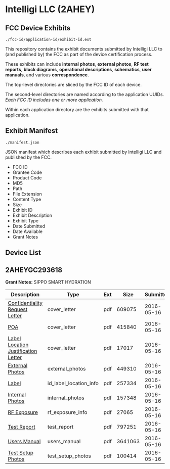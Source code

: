# Intelligi LLC (2AHEY)
## FCC Device Exhibits

```
./fcc-id/application-id/exhibit-id.ext
```

This repository contains the exhibit documents submitted by Intelligi LLC to (and published by) the FCC as part of the device certification process.

These exhibits can include **internal photos**, **external photos**, **RF test reports**, **block diagrams**, **operational descriptions**, **schematics**, **user manuals**, and various **correspondence**.

The top-level directories are sliced by the FCC ID of each device.

The second-level directories are named according to the application UUIDs. *Each FCC ID includes one or more application.*

Within each application directory are the exhibits submitted with that application. 

## Exhibit Manifest

```
./manifest.json
```

JSON manifest which describes each exhibit submitted by Intelligi LLC and published by the FCC.

- FCC ID
- Grantee Code
- Product Code
- MD5
- Path
- File Extension
- Content Type
- Size
- Exhibit ID
- Exhibit Description
- Exhibit Type
- Date Submitted
- Date Available
- Grant Notes

## Device List
## 2AHEYGC293618
**Grant Notes:** SIPPO SMART HYDRATION

| Description | Type | Ext | Size | Submitted | Available |
| ----------- | ---- | --- | ---- | --------- | --------- |
| [Confidentiality Request Letter](2AHEYGC293618/8317dc948c10e11b98f2ce62ece3ad74/2991955.pdf) | cover_letter | pdf | 609075 | 2016-05-16 | 2016-05-16 |
| [POA](2AHEYGC293618/8317dc948c10e11b98f2ce62ece3ad74/2991957.pdf) | cover_letter | pdf | 415840 | 2016-05-16 | 2016-05-16 |
| [Label Location Justification Letter](2AHEYGC293618/8317dc948c10e11b98f2ce62ece3ad74/2991960.pdf) | cover_letter | pdf | 17017 | 2016-05-16 | 2016-05-16 |
| [External Photos](2AHEYGC293618/8317dc948c10e11b98f2ce62ece3ad74/2991958.pdf) | external_photos | pdf | 449310 | 2016-05-16 | 2016-05-16 |
| [Label](2AHEYGC293618/8317dc948c10e11b98f2ce62ece3ad74/2991956.pdf) | id_label_location_info | pdf | 257334 | 2016-05-16 | 2016-05-16 |
| [Internal Photos](2AHEYGC293618/8317dc948c10e11b98f2ce62ece3ad74/2991959.pdf) | internal_photos | pdf | 157348 | 2016-05-16 | 2016-05-16 |
| [RF Exposure](2AHEYGC293618/8317dc948c10e11b98f2ce62ece3ad74/2991961.pdf) | rf_exposure_info | pdf | 27065 | 2016-05-16 | 2016-05-16 |
| [Test Report](2AHEYGC293618/8317dc948c10e11b98f2ce62ece3ad74/2991962.pdf) | test_report | pdf | 797251 | 2016-05-16 | 2016-05-16 |
| [Users Manual](2AHEYGC293618/8317dc948c10e11b98f2ce62ece3ad74/2991964.pdf) | users_manual | pdf | 3641063 | 2016-05-16 | 2016-05-16 |
| [Test Setup Photos](2AHEYGC293618/8317dc948c10e11b98f2ce62ece3ad74/2991963.pdf) | test_setup_photos | pdf | 100414 | 2016-05-16 | 2016-05-16 |
